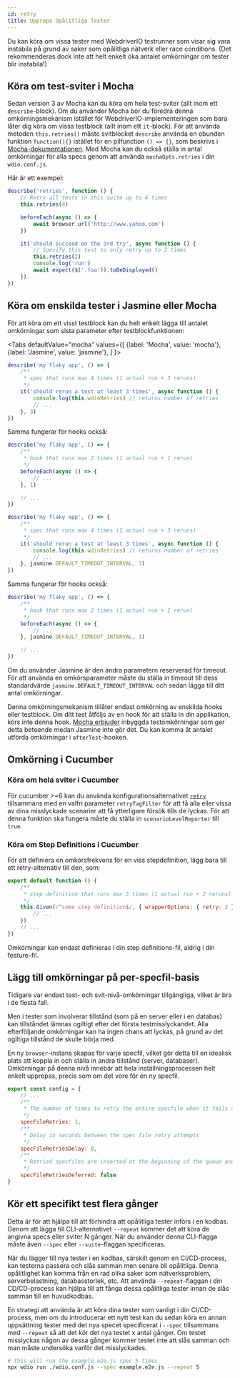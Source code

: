 ```yaml
---
id: retry
title: Upprepa Opålitliga Tester
---
```


Du kan köra om vissa tester med WebdriverIO testrunner som visar sig vara instabila på grund av saker som opålitliga nätverk eller race conditions. (Det rekommenderas dock inte att helt enkelt öka antalet omkörningar om tester blir instabila!)

## Köra om test-sviter i Mocha

Sedan version 3 av Mocha kan du köra om hela test-sviter (allt inom ett `describe`-block). Om du använder Mocha bör du föredra denna omkörningsmekanism istället för WebdriverIO-implementeringen som bara låter dig köra om vissa testblock (allt inom ett `it`-block). För att använda metoden `this.retries()` måste svitblocket `describe` använda en obunden funktion `function(){}` istället för en pilfunction `() => {}`, som beskrivs i [Mocha-dokumentationen](https://mochajs.org/#arrow-functions). Med Mocha kan du också ställa in antal omkörningar för alla specs genom att använda `mochaOpts.retries` i din `wdio.conf.js`.

Här är ett exempel:

```js
describe('retries', function () {
    // Retry all tests in this suite up to 4 times
    this.retries(4)

    beforeEach(async () => {
        await browser.url('http://www.yahoo.com')
    })

    it('should succeed on the 3rd try', async function () {
        // Specify this test to only retry up to 2 times
        this.retries(2)
        console.log('run')
        await expect($('.foo')).toBeDisplayed()
    })
})
```

## Köra om enskilda tester i Jasmine eller Mocha

För att köra om ett visst testblock kan du helt enkelt lägga till antalet omkörningar som sista parameter efter testblockfunktionen:

<Tabs
  defaultValue="mocha"
  values={[
    {label: 'Mocha', value: 'mocha'},
    {label: 'Jasmine', value: 'jasmine'},
  ]
}>
<TabItem value="mocha">

```js
describe('my flaky app', () => {
    /**
     * spec that runs max 4 times (1 actual run + 3 reruns)
     */
    it('should rerun a test at least 3 times', async function () {
        console.log(this.wdioRetries) // returns number of retries
        // ...
    }, 3)
})
```

Samma fungerar för hooks också:

```js
describe('my flaky app', () => {
    /**
     * hook that runs max 2 times (1 actual run + 1 rerun)
     */
    beforeEach(async () => {
        // ...
    }, 1)

    // ...
})
```

</TabItem>
<TabItem value="jasmine">

```js
describe('my flaky app', () => {
    /**
     * spec that runs max 4 times (1 actual run + 3 reruns)
     */
    it('should rerun a test at least 3 times', async function () {
        console.log(this.wdioRetries) // returns number of retries
        // ...
    }, jasmine.DEFAULT_TIMEOUT_INTERVAL, 3)
})
```

Samma fungerar för hooks också:

```js
describe('my flaky app', () => {
    /**
     * hook that runs max 2 times (1 actual run + 1 rerun)
     */
    beforeEach(async () => {
        // ...
    }, jasmine.DEFAULT_TIMEOUT_INTERVAL, 1)

    // ...
})
```

Om du använder Jasmine är den andra parametern reserverad för timeout. För att använda en omkörsparameter måste du ställa in timeout till dess standardvärde `jasmine.DEFAULT_TIMEOUT_INTERVAL` och sedan lägga till ditt antal omkörningar.

</TabItem>
</Tabs>

Denna omkörningsmekanism tillåter endast omkörning av enskilda hooks eller testblock. Om ditt test åtföljs av en hook för att ställa in din applikation, körs inte denna hook. [Mocha erbjuder](https://mochajs.org/#retry-tests) inbyggda testomkörningar som ger detta beteende medan Jasmine inte gör det. Du kan komma åt antalet utförda omkörningar i `afterTest`-hooken.

## Omkörning i Cucumber

### Köra om hela sviter i Cucumber

För cucumber >=6 kan du använda konfigurationsalternativet [`retry`](https://github.com/cucumber/cucumber-js/blob/master/docs/cli.md#retry-failing-tests) tillsammans med en valfri parameter `retryTagFilter` för att få alla eller vissa av dina misslyckade scenarier att få ytterligare försök tills de lyckas. För att denna funktion ska fungera måste du ställa in `scenarioLevelReporter` till `true`.

### Köra om Step Definitions i Cucumber

För att definiera en omkörsfrekvens för en viss stepdefinition, lägg bara till ett retry-alternativ till den, som:

```js
export default function () {
    /**
     * step definition that runs max 3 times (1 actual run + 2 reruns)
     */
    this.Given(/^some step definition$/, { wrapperOptions: { retry: 2 } }, async () => {
        // ...
    })
    // ...
})
```

Omkörningar kan endast definieras i din step definitions-fil, aldrig i din feature-fil.

## Lägg till omkörningar på per-specfil-basis

Tidigare var endast test- och svit-nivå-omkörningar tillgängliga, vilket är bra i de flesta fall.

Men i tester som involverar tillstånd (som på en server eller i en databas) kan tillståndet lämnas ogiltigt efter det första testmisslyckandet. Alla efterföljande omkörningar kan ha ingen chans att lyckas, på grund av det ogiltiga tillstånd de skulle börja med.

En ny `browser`-instans skapas för varje specfil, vilket gör detta till en idealisk plats att koppla in och ställa in andra tillstånd (server, databaser). Omkörningar på denna nivå innebär att hela inställningsprocessen helt enkelt upprepas, precis som om det vore för en ny specfil.

```js title="wdio.conf.js"
export const config = {
    // ...
    /**
     * The number of times to retry the entire specfile when it fails as a whole
     */
    specFileRetries: 1,
    /**
     * Delay in seconds between the spec file retry attempts
     */
    specFileRetriesDelay: 0,
    /**
     * Retried specfiles are inserted at the beginning of the queue and retried immediately
     */
    specFileRetriesDeferred: false
}
```

## Kör ett specifikt test flera gånger

Detta är för att hjälpa till att förhindra att opålitliga tester införs i en kodbas. Genom att lägga till CLI-alternativet `--repeat` kommer det att köra de angivna specs eller sviter N gånger. När du använder denna CLI-flagga måste även `--spec` eller `--suite`-flaggan specificeras.

När du lägger till nya tester i en kodbas, särskilt genom en CI/CD-process, kan testerna passera och slås samman men senare bli opålitliga. Denna opålitlighet kan komma från en rad olika saker som nätverksproblem, serverbelastning, databasstorlek, etc. Att använda `--repeat`-flaggan i din CD/CD-process kan hjälpa till att fånga dessa opålitliga tester innan de slås samman till en huvudkodbas.

En strategi att använda är att köra dina tester som vanligt i din CI/CD-process, men om du introducerar ett nytt test kan du sedan köra en annan uppsättning tester med det nya specet specificerat i `--spec` tillsammans med `--repeat` så att det kör det nya testet x antal gånger. Om testet misslyckas någon av dessa gånger kommer testet inte att slås samman och man måste undersöka varför det misslyckades.

```sh
# This will run the example.e2e.js spec 5 times
npx wdio run ./wdio.conf.js --spec example.e2e.js --repeat 5
```